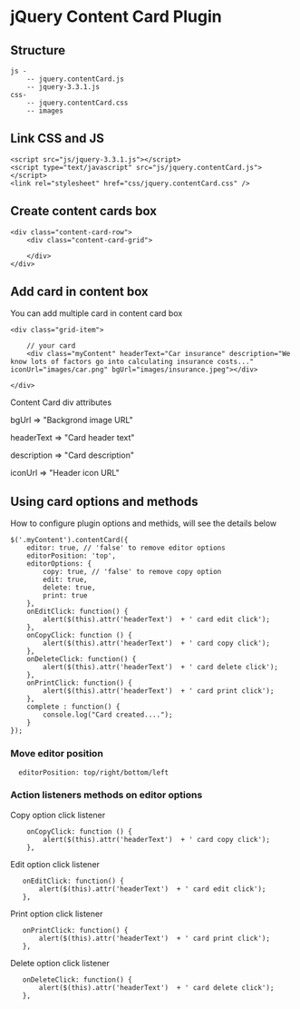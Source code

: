 # jQuery Content Card Plugin

## Structure

    js -         
        -- jquery.contentCard.js
        -- jquery-3.3.1.js 
    css- 
        -- jquery.contentCard.css
        -- images

## Link CSS and JS 

    <script src="js/jquery-3.3.1.js"></script>
    <script type="text/javascript" src="js/jquery.contentCard.js"></script>
    <link rel="stylesheet" href="css/jquery.contentCard.css" />

## Create content cards box

    <div class="content-card-row">
        <div class="content-card-grid">            
                                
        </div>
    </div>

## Add card in content box
    
   You can add multiple card in content card box

    <div class="grid-item">
   
        // your card
        <div class="myContent" headerText="Car insurance" description="We know lots of factors go into calculating insurance costs..." iconUrl="images/car.png" bgUrl="images/insurance.jpeg"></div> 

    </div>
            
 Content Card div attributes 
   
   bgUrl => "Backgrond image URL"
    
   headerText => "Card header text" 
   
   description => "Card description"
   
   iconUrl => "Header icon URL"
    
##  Using card options and methods
   How to configure plugin options and methids, will see the details below
    
    $('.myContent').contentCard({
        editor: true, // 'false' to remove editor options
        editorPosition: 'top',
        editorOptions: {
            copy: true, // 'false' to remove copy option
            edit: true,
            delete: true,
            print: true
        },
        onEditClick: function() {                               
            alert($(this).attr('headerText')  + ' card edit click');
        },
        onCopyClick: function () {                              
            alert($(this).attr('headerText')  + ' card copy click');
        },
        onDeleteClick: function() {                               
            alert($(this).attr('headerText')  + ' card delete click');
        },
        onPrintClick: function() {                              
            alert($(this).attr('headerText')  + ' card print click');
        },
        complete : function() {                
            console.log("Card created....");
        }         
    });        
  

###  Move editor position 
  
      editorPosition: top/right/bottom/left 
  
###  Action listeners methods on editor options
   
   Copy option click listener
   
        onCopyClick: function () {                              
            alert($(this).attr('headerText')  + ' card copy click');
        },
   
   Edit option click listener
    
       onEditClick: function() {                               
           alert($(this).attr('headerText')  + ' card edit click');
       },
   
   Print option click listener
   
       onPrintClick: function() {                              
           alert($(this).attr('headerText')  + ' card print click');
       },
        
   Delete option click listener
        
       onDeleteClick: function() {                               
           alert($(this).attr('headerText')  + ' card delete click');
       },
    
